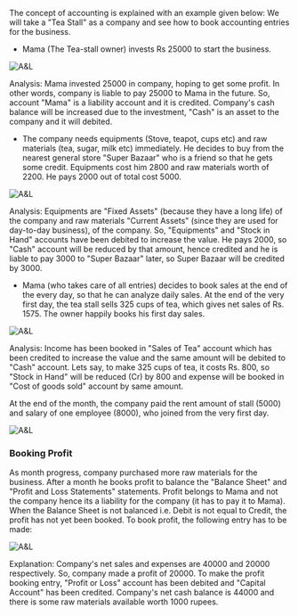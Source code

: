 The concept of accounting is explained with an example given below: We will
take a "Tea Stall" as a company and see how to book accounting entries for the
business.

  * Mama (The Tea-stall owner) invests Rs 25000 to start the business.

![A&L](files/assets-1.png)

Analysis: Mama invested 25000 in company, hoping to get some profit. In other
words, company is liable to pay 25000 to Mama in the future. So, account
"Mama" is a liability account and it is credited. Company's cash balance will
be increased due to the investment, "Cash" is an asset to the company and it
will debited.

  * The company needs equipments (Stove, teapot, cups etc) and raw materials (tea, sugar, milk etc) immediately. He decides to buy from the nearest general store "Super Bazaar" who is a friend so that he gets some credit. Equipments cost him 2800 and raw materials worth of 2200. He pays 2000 out of total cost 5000.

![A&L](files/assets-2.png)

Analysis: Equipments are "Fixed Assets" (because they have a long life) of the
company and raw materials "Current Assets" (since they are used for day-to-day
business), of the company. So, "Equipments" and "Stock in Hand" accounts have
been debited to increase the value. He pays 2000, so "Cash" account will be
reduced by that amount, hence credited and he is liable to pay 3000 to "Super
Bazaar" later, so Super Bazaar will be credited by 3000.

  * Mama (who takes care of all entries) decides to book sales at the end of the every day, so that he can analyze daily sales. At the end of the very first day, the tea stall sells 325 cups of tea, which gives net sales of Rs. 1575. The owner happily books his first day sales.

![A&L](files/assets-3.png)

Analysis: Income has been booked in "Sales of Tea" account which has been
credited to increase the value and the same amount will be debited to "Cash"
account. Lets say, to make 325 cups of tea, it costs Rs. 800, so "Stock in
Hand" will be reduced (Cr) by 800 and expense will be booked in "Cost of goods
sold" account by same amount.

At the end of the month, the company paid the rent amount of stall (5000) and
salary of one employee (8000), who joined from the very first day.

![A&L](files/assets-4.png)

### Booking Profit

As month progress, company purchased more raw materials for the business.
After a month he books profit to balance the "Balance Sheet" and "Profit and
Loss Statements" statements. Profit belongs to Mama and not the company hence
its a liability for the company (it has to pay it to Mama). When the Balance
Sheet is not balanced i.e. Debit is not equal to Credit, the profit has not
yet been booked. To book profit, the following entry has to be made:

![A&L](files/assets-5.png)

Explanation: Company's net sales and expenses are 40000 and 20000
respectively. So, company made a profit of 20000. To make the profit booking
entry, "Profit or Loss" account has been debited and "Capital Account" has
been credited. Company's net cash balance is 44000 and there is some raw
materials available worth 1000 rupees.

